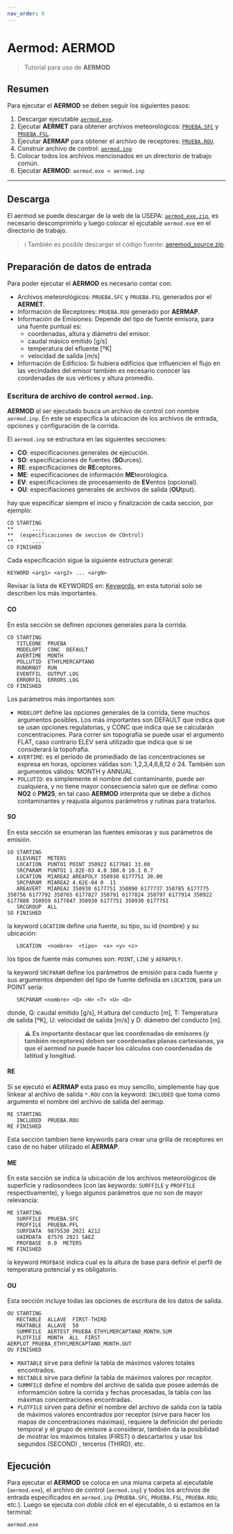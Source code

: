 ```yaml
---
nav_order: 6
---
```

# Aermod: AERMOD

> Tutorial para uso de **AERMOD**

## Resumen

Para ejecutar el **AERMOD** se deben seguir los siguientes pasos:
1. Descargar ejecutable [``aermod.exe``](https://gaftp.epa.gov/Air/aqmg/SCRAM/models/preferred/aermod/aermod_exe.zip).
2. Ejecutar **AERMET** para obtener archivos meteorológicos: [``PRUEBA.SFC``](./archivos/aermod/PRUEBA.SFC) y [``PRUEBA.FSL``](./archivos/aermod/PRUEBA.PFL).
3. Ejecutar **AERMAP** para obtener el archivo de receptores: [``PRUEBA.ROU``](./archivos/aermod/PRUEBA.ROU).
4. Construir archivo de control: [``aermod.inp``](archivos/aermod/aermod.inp)
5. Colocar todos los archivos mencionados en un directorio de trabajo común.
6. Ejecutar **AERMOD**: ``aermod.exe < aermod.inp ``

---


## Descarga
El aermod se puede descargar de la web de la USEPA: [``aermod_exe.zip``](https://gaftp.epa.gov/Air/aqmg/SCRAM/models/preferred/aermod/aermod_exe.zip), es necesario descomprimirlo y luego colocar el ejcutable ``aermod.exe`` en el directorio de trabajo.


> :information_source: También es posible descargar el código fuente: [aeremod_source.zip](https://gaftp.epa.gov/Air/aqmg/SCRAM/models/preferred/aermod/aermod_source.zip).


## Preparación de datos de entrada

Para poder ejecutar el **AERMOD** es necesario contar con:

+ Archivos meteorológicos: ``PRUEBA.SFC`` y ``PRUEBA.FSL`` generados por el **AERMET**.
+ Información de Receptores: ``PRUEBA.ROU`` generado por **AERMAP**.
+ Información de Emisiones: Depende del tipo de fuente emisora, para una fuente puntual es:
  - coordenadas, altura y diámetro del emisor.
  - caudal másico emitido [g/s]
  - temperatura  del efluente [ºK]
  - velocidad de salida [m/s]
+ Información de Edificios: Si hubiera edificios que influencien el flujo en las vecindades del emisor también es necesario conocer las coordenadas de sus vértices y altura promedio.


### Escritura de archivo de control ``aermod.inp``.

**AERMOD** al ser ejecutado busca un archivo de control con nombre ``aermod.inp``. En este se especifica la ubicacion de los archivos de entrada, opciones y configuración de la corrida.

El ``aermod.inp`` se estructura en las siguientes secciones:
+ **CO**: especificaciones generales de ejecución.
+ **SO**: especificaciones de fuentes (**SO**urces).
+ **RE**: especificaciones de **RE**ceptores.
+ **ME**: especificaciones de información **ME**teorologica.
+ **EV**: especificaciones de procesamiento de **EV**entos (opcional).
+ **OU**: especifiaciones generales de archivos de salida (**OU**tput).

hay que especificar siempre el inicio y finalización de cada seccion, por ejemplo:

```
CO STARTING
**      ....
**	(especificaciones de seccion de COntrol)
**      ....
CO FINISHED
```

Cada especificación sigue la siguiente estructura general:

```
KEYWORD <arg1> <arg2> ... <argN>
```

Revisar la lista de KEYWORDS en: [Keywords](refs/KEYWORDSaermod.md), en esta tutorial solo se describen los más importantes.


#### **CO**

En esta sección se definen opciones generales para la corrida.

```Text
CO STARTING
   TITLEONE  PRUEBA
   MODELOPT  CONC  DEFAULT
   AVERTIME  MONTH 
   POLLUTID  ETHYLMERCAPTANO
   RUNORNOT  RUN
   EVENTFIL  OUTPUT.LOG
   ERRORFIL  ERRORS.LOG
CO FINISHED 
```
Los parámetros más importantes son:
+ ``MODELOPT`` define las opciones generales de la corrida, tiene muchos argumentos posibles. Los más importantes son DEFAULT que indica que se usan opciones regulatorias, y CONC que indica que se calcularán concentraciones. Para correr sin topografía se puede usar el argumento FLAT, caso contrario ELEV será utilizado que indica que si se considerará la topofrafía.
+ ``AVERTIME``: es el periodo de promediado de las concentraciones se expresa en horas, opciones válidas son: 1,2,3,4,6,8,12 ó 24. También son argumentos válidos: MONTH y ANNUAL.
+ ``POLLUTID``: es simplemente el nombre del contaminante, puede ser cualquiera, y no tiene mayor consecuencia salvo que se defina: como **NO2** ó **PM25**, en tal caso **AERMOD** interpreta que se debe a dichos contaminantes y reajusta algunos parámetros y rutinas para tratarlos.


#### **SO**

En esta sección se enumeran las fuentes emisoras y sus parámetros de emisión.

```Text
SO STARTING
   ELEVUNIT  METERS
   LOCATION  PUNTO1 POINT 350922 6177681 33.00
   SRCPARAM  PUNTO1 1.82E-03 4.0 380.0 10.1 0.7
   LOCATION  MIAREA2 AREAPOLY 350930 6177751 30.00
   SRCPARAM  MIAREA2 4.62E-04 0  11
   AREAVERT  MIAREA2 350930 6177751 350890 6177737 350785 6177775 350756 6177792 350765 6177827 350791 6177824 350797 6177914 350922 6177888 350959 6177847 350930 6177751 350930 6177751
   SRCGROUP  ALL 
SO FINISHED
```

la keyword ``LOCATION`` define una fuente, su tipo, su id (nombre) y su ubicación:
```
   LOCATION  <nombre>  <tipo>  <x> <y> <z>
```
los tipos de fuente más comunes son: ``POINT``, ``LINE`` y ``AERAPOLY``.

la keyword ``SRCPARAM`` define los parámetros de emisión para cada fuente y sus argumentos dependen del tipo de fuente definida en ``LOCATION``, para un POINT sería:

```
   SRCPARAM <nombre> <Q> <H> <T> <U> <D>
```
donde, Q: caudal emitido [g/s], H:altura del conducto [m], T: Temperatura de salida [ºK], U: velocidad de salida [m/s] y D: diámetro del conducto [m].


> :warning: **Es importante destacar que las coordenadas de emisores (y también receptores) deben ser coordenadas planas cartesianas, ya que el aermod no puede hacer los cálculos con coordenadas de latitud y longitud.**


#### **RE**

Si se ejecutó el **AERMAP** esta paso es muy sencillo, simplemente hay que linkear al archivo de salida ``*.ROU`` con la keyword: ``INCLUDED`` que toma como argumento el nombre del archivo de salida del aermap.

```Text
RE STARTING
   INCLUDED  PRUEBA.ROU
RE FINISHED 
```

Esta sección tambien tiene keywords para crear una grilla de receptores en caso de no haber utilizado el **AERMAP**.


#### **ME**

En esta sección se indica la ubicación de los archivos meteorológicos de superficie y radiosondeos (con las keywords: ``SURFFILE`` y ``PROFFILE`` respectivamente), y luego algunos parámetros que no son de mayor relevancia:

```Text
ME STARTING  
   SURFFILE  PRUEBA.SFC
   PROFFILE  PRUEBA.PFL
   SURFDATA  9875530 2021 A212
   UAIRDATA  87576 2021 SAEZ
   PROFBASE  0.0  METERS
ME FINISHED  
```

la keyword ``PROFBASE`` indica cual es la altura de base para definir el perfil de temperatura potencial y es obligatorio.


#### **OU**
Esta sección incluye todas las opciones de escritura de los datos de salida.

```Text
OU STARTING  
   RECTABLE  ALLAVE  FIRST-THIRD
   MAXTABLE  ALLAVE  50
   SUMMFILE  AERTEST_PRUEBA_ETHYLMERCAPTANO_MONTH.SUM
   PLOTFILE  MONTH  ALL  FIRST  AERPLOT_PRUEBA_ETHYLMERCAPTANO_MONTH.OUT
OU FINISHED
```

+ ``MAXTABLE`` sirve para definir la tabla de máximos valores totales encontrados.
+ ``RECTABLE`` sirve para definir la tabla de máximos valores por receptor.
+ ``SUMMFILE`` define el nombre del archivo de salida que posee además de informamción sobre la corrida y fechas procesadas, la tabla con las máximas concentraciones encontradas.
+ ``PLOTFILE`` sirven para definir el nombre del archivo de salida con la tabla de máximos valores encontrados por receptor (sirve para hacer los mapas de concentraciones máximas), requiere la definición del periodo temporal y el grupo de emisore a considerar, también da la posibilidad de  mostrar los máximos totales (FIRST) ó descartarlos y usar los segundos (SECOND) , terceros (THIRD), etc.



## Ejecución

Para ejecutar el **AERMOD** se coloca en una misma carpeta al ejecutable (``aermod.exe``), el archivo de control (``aermod.inp``) y todos los archivos de entrada especificados en ``aermod.inp`` (``PRUEBA.SFC``, ``PRUEBA.FSL``, ``PRUEBA.ROU``, etc.). Luego se ejecuta con *doble click* en el ejecutable, ó si estamos en la terminal:

```shell
aermod.exe
```



